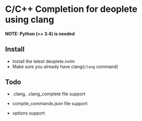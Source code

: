# C/C++ Completion for deoplete using clang

#### NOTE: Python (>= 3.4) is needed

## Install

* Install the latest deoplete.nvim
* Make sure you already have clang(`clang` command)

## Todo

* .clang, .clang_complete file support

* compile_commands.json file support

* options support
